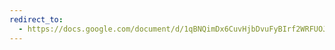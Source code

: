 ```yaml
---
redirect_to:
  - https://docs.google.com/document/d/1qBNQimDx6CuvHjbDvuFyBIrf2WRFUOJ-u50canWjjaw/
---
```

